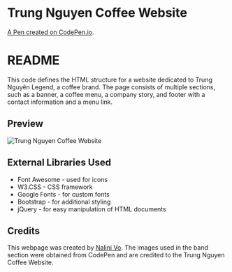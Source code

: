 # Trung Nguyen Coffee Website

[A Pen created on CodePen.io](https://codepen.io/Nalini1998/live/JjwNQJY/784d384463598edee421aa40e4c436af).

# README

This code defines the HTML structure for a website dedicated to Trung Nguyên Legend, a coffee brand. The page consists of multiple sections, such as a banner, a coffee menu, a company story, and footer with a contact information and a menu link. 

## Preview
![Trung Nguyen Coffee Website](https://assets.codepen.io/10602517/Website_Trung+Nguyen+Coffee.PNG)

## External Libraries Used
* Font Awesome - used for icons
* W3.CSS - CSS framework
* Google Fonts - for custom fonts
* Bootstrap - for additional styling
* jQuery - for easy manipulation of HTML documents

## Credits
This webpage was created by [Nalini Vo](https://github.com/Nalini1998). The images used in the band section were obtained from CodePen and are credited to the Trung Nguyen Coffee Website.
